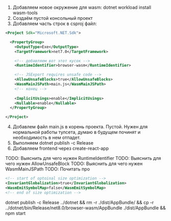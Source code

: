 1. Добавляем новое окружение для wasm: dotnet workload install wasm-tools
2. Создаём пустой консольный проект
3. Добавляем часть строк в csproj файл:

``` xml
<Project Sdk="Microsoft.NET.Sdk">

  <PropertyGroup>
    <OutputType>Exe</OutputType>
    <TargetFramework>net7.0</TargetFramework>

    <!-- добавляем вот этот кусок -->
    <RuntimeIdentifier>browser-wasm</RuntimeIdentifier>

    <!-- JSExport requires unsafe code -->
    <AllowUnsafeBlocks>true</AllowUnsafeBlocks>
    <WasmMainJSPath>main.js</WasmMainJSPath>
    <!-- конец -->
    
    <ImplicitUsings>enable</ImplicitUsings>
    <Nullable>enable</Nullable>
  </PropertyGroup>

</Project>
```

4. Добавлем файл main.js в корень проекта. Пустой. Нужен для нормальной работы тулсета, думаю в будущем починят и необходимость в нем отпадет.
5. Выполняем dotnet publish -c Release
6. Добавляем frontend через create-react-app

TODO: Выяснить для чего нужен RuntimeIdentifier
TODO: Выяснить для чего нужен AllowUnsafeBlock
TODO: Выяснить для чего нужен WasmMainJSPath
TODO: Почитать про
``` xml
<!-- start of optoinal size optimization -->
<InvariantGlobalization>true</InvariantGlobalization>
<WasmEmitSymbolMap>false</WasmEmitSymbolMap>
<!-- end of size optimization -->
```

dotnet publish -c Release ../dotnet && rm -r ./dist/AppBundle/ && cp -r ../dotnet/bin/Release/net8.0/browser-wasm/AppBundle ./dist/AppBundle && npm start